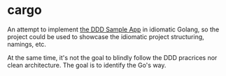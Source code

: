 # cargo

An attempt to implement [the DDD Sample App](https://github.com/citerus/dddsample-core) in idiomatic Golang, 
so the project could be used to showcase the idiomatic project structuring, namings, etc.

At the same time, it's not the goal to blindly follow the DDD pracrices nor clean architecture. The goal is to identify the Go's way.
